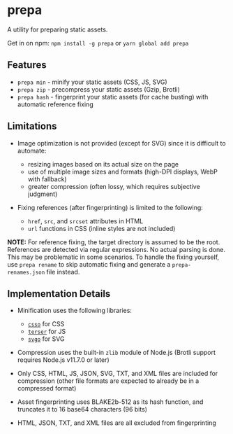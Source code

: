 # prepa

A utility for preparing static assets.

Get in on npm: `npm install -g prepa` or `yarn global add prepa`


## Features

- `prepa min` - minify your static assets (CSS, JS, SVG)
- `prepa zip` - precompress your static assets (Gzip, Brotli)
- `prepa hash` - fingerprint your static assets (for cache busting) with automatic reference fixing


## Limitations

- Image optimization is not provided (except for SVG) since it is difficult to automate:
  - resizing images based on its actual size on the page
  - use of multiple image sizes and formats (high-DPI displays, WebP with fallback)
  - greater compression (often lossy, which requires subjective judgment)

- Fixing references (after fingerprinting) is limited to the following:
  - `href`, `src`, and `srcset` attributes in HTML
  - `url` functions in CSS (inline styles are not included)

**NOTE:**
For reference fixing, the target directory is assumed to be the root.
References are detected via regular expressions. No actual parsing is done.
This may be problematic in some scenarios.
To handle the fixing yourself, use `prepa rename` to skip automatic fixing
and generate a `prepa-renames.json` file instead.


## Implementation Details

- Minification uses the following libraries:
  - [`csso`](https://github.com/css/csso) for CSS
  - [`terser`](https://github.com/terser/terser) for JS
  - [`svgo`](https://github.com/svg/svgo) for SVG

- Compression uses the built-in `zlib` module of Node.js
  (Brotli support requires Node.js v11.7.0 or later)
- Only CSS, HTML, JS, JSON, SVG, TXT, and XML files are included for compression
  (other file formats are expected to already be in a compressed format)

- Asset fingerprinting uses BLAKE2b-512 as its hash function,
  and truncates it to 16 base64 characters (96 bits)
- HTML, JSON, TXT, and XML files are all excluded from fingerprinting
